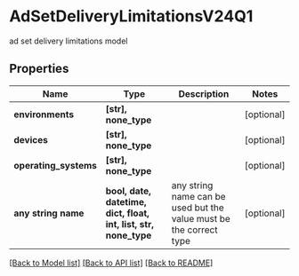 # AdSetDeliveryLimitationsV24Q1

ad set delivery limitations model

## Properties
Name | Type | Description | Notes
------------ | ------------- | ------------- | -------------
**environments** | **[str], none_type** |  | [optional] 
**devices** | **[str], none_type** |  | [optional] 
**operating_systems** | **[str], none_type** |  | [optional] 
**any string name** | **bool, date, datetime, dict, float, int, list, str, none_type** | any string name can be used but the value must be the correct type | [optional]

[[Back to Model list]](../README.md#documentation-for-models) [[Back to API list]](../README.md#documentation-for-api-endpoints) [[Back to README]](../README.md)


